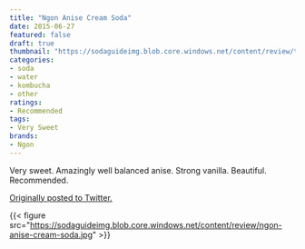 ```yaml
---
title: "Ngon Anise Cream Soda"
date: 2015-06-27
featured: false
draft: true
thumbnail: "https://sodaguideimg.blob.core.windows.net/content/review/thumbs/ngon-anise-cream-soda.jpg"
categories:
- soda
- water
- kombucha
- other
ratings:
- Recommended
tags:
- Very Sweet
brands:
- Ngon
---
```


Very sweet. Amazingly well balanced anise. Strong vanilla. Beautiful. Recommended.

[Originally posted to Twitter.](https://twitter.com/Cavorter/status/615006302410899457)

{{< figure src="https://sodaguideimg.blob.core.windows.net/content/review/ngon-anise-cream-soda.jpg" >}}

